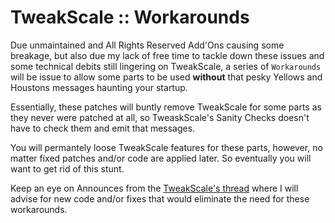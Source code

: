 # TweakScale :: Workarounds

Due unmaintained and All Rights Reserved Add'Ons causing some breakage, but also due my lack of free time to tackle down these issues and some technical debits still lingering on TweakScale, a series of `Workarounds` will be issue to allow some parts to be used **without** that pesky Yellows and Houstons messages haunting your startup.

Essentially, these patches will buntly remove TweakScale for some parts as they never were patched at all, so TweaskScale's Sanity Checks doesn't have to check them and emit that messages.

You will permantely loose TweakScale features for these parts, however, no matter fixed patches and/or code are applied later. So eventually you will want to get rid of this stunt.

Keep an eye on Announces from the [TweakScale's thread](https://forum.kerbalspaceprogram.com/index.php?/topic/179030-ksp-141-tweakscale-under-lisias-management-24310-2019-1030/) where I will advise for new code and/or fixes that would eliminate the need for these workarounds.

